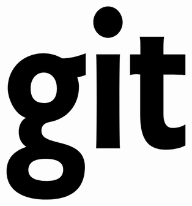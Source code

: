 <svg xmlns="http://www.w3.org/2000/svg" viewBox="0 0 448 512"><path d="M18.8 221.7c0 25.3 16.2 60 41.5 68.5v1c-18.8 8.3-24 50.6 1 65.8v1C34 367 16 384.3 16 414.2c0 51.5 48.8 65.8 91.5 65.8 52 0 90.7-18.7 90.7-76 0-70.5-101-44.5-101-82.8 0-13.5 7.2-18.7 19.7-21.3 41.5-7.7 67.5-40 67.5-82.2 0-7.3-1.5-14.2-4-21 6.7-1.5 13.2-3.3 19.7-5.5v-50.5c-17.2 6.8-35.7 11.8-54.5 11.8-53.8-31-126.8 1.3-126.8 69.2zm87.7 163.8c17 0 41.2 3 41.2 25 0 21.8-19.5 26.3-37.7 26.3-17.3 0-43.3-2.7-43.3-25.2.1-22.3 22.1-26.1 39.8-26.1zM103.3 256c-22 0-31.3-13-31.3-33.8 0-49.3 61-48.8 61-.5 0 20.3-8 34.3-29.7 34.3zM432 305.5v49c-13.3 7.3-30.5 9.8-45.5 9.8-53.5 0-59.8-42.2-59.8-85.7v-87.7h.5v-1c-7 0-7.3-1.6-24 1v-47.5h24c0-22.3.3-31-1.5-41.2h56.7c-2 13.8-1.5 27.5-1.5 41.2h51v47.5s-19.3-1-51-1V281c0 14.8 3.3 32.8 21.8 32.8 9.8 0 21.3-2.8 29.3-8.3zM286 68.7c0 18.7-14.5 36.2-33.8 36.2-19.8 0-34.5-17.2-34.5-36.2 0-19.3 14.5-36.7 34.5-36.7C272 32 286 50 286 68.7zm-6.2 74.5c-1.8 14.6-1.6 199.8 0 217.8h-55.5c1.6-18.1 1.8-203 0-217.8h55.5z"/></svg>
<!--
Font Awesome Free 5.3.1 by @fontawesome - https://fontawesome.com
License - https://fontawesome.com/license/free (Icons: CC BY 4.0, Fonts: SIL OFL 1.1, Code: MIT License)
-->                                                                                                                                                                                                                                                                                                                                                                                                                                                                                                                                                                                                                                                                                                                                                                                                                                                                                                                                                                                                                                                                                                                                                                                                                                                                                                                                                                                                                                                                                                                                                                                                                                                                                                                                                                                                                                                                 